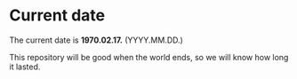 # Current date

The current date is **1970.02.17.** (YYYY.MM.DD.)

This repository will be good when the world ends, so we will know how long it lasted.